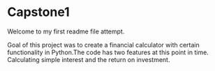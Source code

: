 # Capstone1

Welcome to my first readme file attempt.
  
Goal of this project was to create a financial calculator with certain functionality in Python.The code has two features at this point in time. Calculating simple interest and the return on investment.

